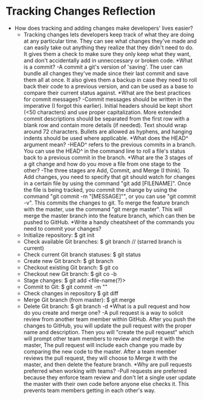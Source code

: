 # Tracking Changes Reflection

  * How does tracking and adding changes make developers' lives easier?
    - Tracking changes lets developers keep track of what they are doing at any particular time. They can see what changes they've made and can easily take out anything they realize that they didn't need to do.  It gives them a check to make sure they only keep what they want, and don't accidentally add in unneccessary or broken code.
  *What is a commit?
    -A commit a git's version of 'saving'. The user can bundle all changes they've made since their last commit and save them all at once. It also gives them a backup in case they need to roll back their code to a previous version, and can be used as a base to compare their current status against.
  *What are the best practices for commit messages?
    -Commit messages should be written in the imperative (I forgot this earlier). Initial headers should be kept short (<50 characters) and use proper capitalization. More extended commit descriptions should be separated from the first row with a blank row and contain more details (if needed). Text should wrap around 72 characters. Bullets are allowed as hyphens, and hanging indents should be used where applicable.
  *What does the HEAD^ argument mean?
    -HEAD^ refers to the previous commits in a branch.  You can use the HEAD^ in the command line to roll a file's status back to a previous commit in the branch.
  *What are the 3 stages of a git change and how do you move a file from one stage to the other?
    -The three stages are Add, Commit, and Merge (I think). To Add changes, you need to specify that git should watch for changes in a certain file by using the command "git add [FILENAME]". Once the file is being tracked, you commit the change by using the command "git commit -m "[MESSAGE]"", or you can use "git commit -v".  This commits the changes to git. To merge the feature branch with the master, use the command "git merge master". This will merge the master branch into the feature branch, which can then be pushed to GitHub.
  *Write a handy cheatsheet of the commands you need to commit your changes?
    - Initialize repository:                  $ git init
    - Check available Git branches:           $ git branch
        // (starred branch is current)
    - Check current Git branch statuses:      $ git status
    - Create new Git branch:                  $ git branch <name-of-branch>
    - Checkout existing Git branch:           $ git co <name-of-branch>
    - Checkout new Git branch:                $ git co -b <name-of-branch>
    - Stage changes:                          $ git add <file-name(?)>
    - Commit to Git:                          $ git commit -m "<message>"
    - Check changes in repository             $ git diff
    - Merge Git branch (from master):         $ git merge <name-of-branch-to-merge>
    - Delete Git branch:                      $ git branch -d <name-of-branch-to-delete>
  *What is a pull request and how do you create and merge one?
    -A pull request is a way to solicit review from another team member within GitHub.  After you push the changes to GitHub, you will update the pull request with the proper name and description.  Then you will "create the pull request" which will prompt other team members to review and merge it with the master, The pull request will include each change you made by comparing the new code to the master.  After a team member reviews the pull request, they will choose to Merge it with the master, and then delete the feature branch.
  *Why are pull requests preferred when working with teams?
    -Pull requests are preferred because they enforce team review and don't let a single user update the master with their own code before anyone else checks it.  This prevents team members getting in each other's way.